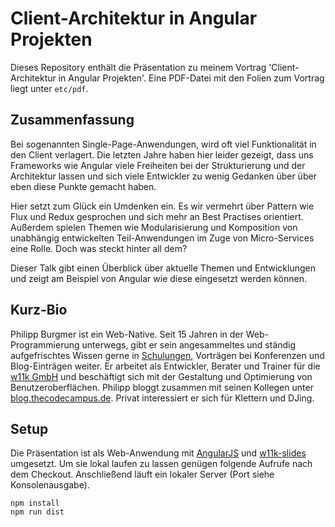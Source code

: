 # Client-Architektur in Angular Projekten

Dieses Repository enthält die Präsentation zu meinem Vortrag 'Client-Architektur in Angular Projekten'. Eine PDF-Datei mit den Folien zum Vortrag liegt unter ```etc/pdf```.

## Zusammenfassung

Bei sogenannten Single-Page-Anwendungen, wird oft viel Funktionalität in den Client verlagert. Die letzten Jahre haben hier leider gezeigt, dass uns Frameworks wie Angular viele Freiheiten bei der Strukturierung und der Architektur lassen und sich viele Entwickler zu wenig Gedanken über über eben diese Punkte gemacht haben.

Hier setzt zum Glück ein Umdenken ein. Es wir vermehrt über Pattern wie Flux und Redux gesprochen und sich mehr an Best Practises orientiert. Außerdem spielen Themen wie Modularisierung und Komposition von unabhängig entwickelten Teil-Anwendungen im Zuge von Micro-Services eine Rolle. Doch was steckt hinter all dem?

Dieser Talk gibt einen Überblick über aktuelle Themen und Entwicklungen und zeigt am Beispiel von Angular wie diese eingesetzt werden können.

## Kurz-Bio

Philipp Burgmer ist ein Web-Native. Seit 15 Jahren in der Web-Programmierung unterwegs, gibt er sein angesammeltes und ständig aufgefrischtes Wissen gerne in [Schulungen](https://www.thecodecampus.de), Vorträgen bei Konferenzen und Blog-Einträgen weiter. Er arbeitet als Entwickler, Berater und Trainer für die [w11k GmbH](http://w11k.de) und beschäftigt sich mit der Gestaltung und Optimierung von Benutzeroberflächen. Philipp bloggt zusammen mit seinen Kollegen unter [blog.thecodecampus.de](blog.thecodecampus.de). Privat interessiert er sich für Klettern und DJing.


## Setup

Die Präsentation ist als Web-Anwendung mit [AngularJS](https://angularjs.org/) und [w11k-slides](https://github.com/w11k/w11k-slides) umgesetzt. Um sie lokal laufen zu lassen genügen folgende Aufrufe nach dem Checkout. Anschließend läuft ein lokaler Server (Port siehe Konsolenausgabe).

```
npm install
npm run dist
```

